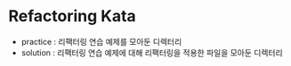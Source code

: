 # Refactoring Kata

- practice : 리팩터링 연습 예제를 모아둔 디렉터리
- solution : 리팩터링 연습 예제에 대해 리팩터링을 적용한 파일을 모아둔 디렉터리

